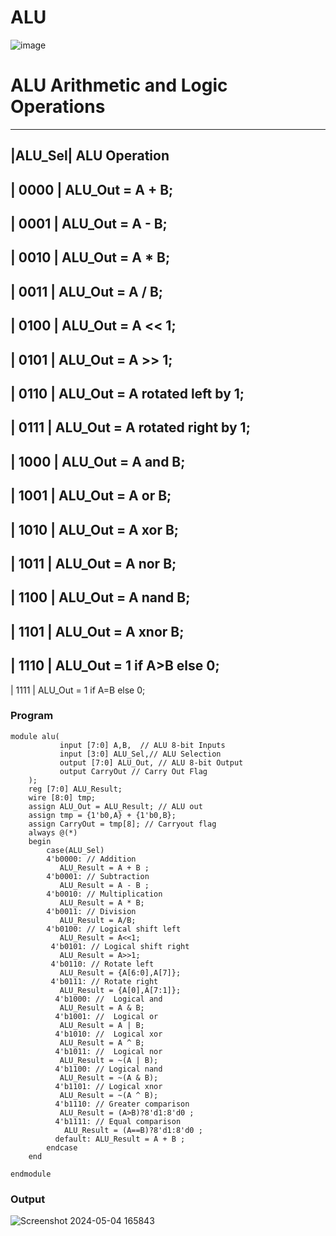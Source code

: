# ALU
![image](https://github.com/RESMIRNAIR/ALU/assets/154305926/33dff162-59b3-44e2-886a-1ddd6e60979f)
# ALU Arithmetic and Logic Operations
----------------------------------------------------------------------
|ALU_Sel|   ALU Operation
----------------------------------------------------------------------
| 0000  |   ALU_Out = A + B;
----------------------------------------------------------------------
| 0001  |   ALU_Out = A - B;
----------------------------------------------------------------------
| 0010  |   ALU_Out = A * B;
----------------------------------------------------------------------
| 0011  |   ALU_Out = A / B;
----------------------------------------------------------------------
| 0100  |   ALU_Out = A << 1;
----------------------------------------------------------------------
| 0101  |   ALU_Out = A >> 1;
----------------------------------------------------------------------
| 0110  |   ALU_Out = A rotated left by 1;
----------------------------------------------------------------------
| 0111  |   ALU_Out = A rotated right by 1;
----------------------------------------------------------------------
| 1000  |   ALU_Out = A and B;
----------------------------------------------------------------------
| 1001  |   ALU_Out = A or B;
----------------------------------------------------------------------
| 1010  |   ALU_Out = A xor B;
----------------------------------------------------------------------
| 1011  |   ALU_Out = A nor B;
----------------------------------------------------------------------
| 1100  |   ALU_Out = A nand B;
----------------------------------------------------------------------
| 1101  |   ALU_Out = A xnor B;
----------------------------------------------------------------------
| 1110  |   ALU_Out = 1 if A>B else 0;
----------------------------------------------------------------------
| 1111  |   ALU_Out = 1 if A=B else 0;


### Program
~~~
module alu(
           input [7:0] A,B,  // ALU 8-bit Inputs                 
           input [3:0] ALU_Sel,// ALU Selection
           output [7:0] ALU_Out, // ALU 8-bit Output
           output CarryOut // Carry Out Flag
    );
    reg [7:0] ALU_Result;
    wire [8:0] tmp;
    assign ALU_Out = ALU_Result; // ALU out
    assign tmp = {1'b0,A} + {1'b0,B};
    assign CarryOut = tmp[8]; // Carryout flag
    always @(*)
    begin
        case(ALU_Sel)
        4'b0000: // Addition
           ALU_Result = A + B ; 
        4'b0001: // Subtraction
           ALU_Result = A - B ;
        4'b0010: // Multiplication
           ALU_Result = A * B;
        4'b0011: // Division
           ALU_Result = A/B;
        4'b0100: // Logical shift left
           ALU_Result = A<<1;
         4'b0101: // Logical shift right
           ALU_Result = A>>1;
         4'b0110: // Rotate left
           ALU_Result = {A[6:0],A[7]};
         4'b0111: // Rotate right
           ALU_Result = {A[0],A[7:1]};
          4'b1000: //  Logical and 
           ALU_Result = A & B;
          4'b1001: //  Logical or
           ALU_Result = A | B;
          4'b1010: //  Logical xor 
           ALU_Result = A ^ B;
          4'b1011: //  Logical nor
           ALU_Result = ~(A | B);
          4'b1100: // Logical nand 
           ALU_Result = ~(A & B);
          4'b1101: // Logical xnor
           ALU_Result = ~(A ^ B);
          4'b1110: // Greater comparison
           ALU_Result = (A>B)?8'd1:8'd0 ;
          4'b1111: // Equal comparison   
            ALU_Result = (A==B)?8'd1:8'd0 ;
          default: ALU_Result = A + B ; 
        endcase
    end

endmodule
~~~

### Output
![Screenshot 2024-05-04 165843](https://github.com/Shaiksushma123/ALU/assets/159005642/bae9f174-dcaa-45d6-b982-f4413dc25067)

